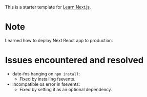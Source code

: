 This is a starter template for [Learn Next.js](https://nextjs.org/learn).

# Note
Learned how to deploy Next React app to production.

# Issues encountered and resolved
* date-fns hanging on `npm install`:
  * Fixed by installing fsevents.
* Incompatible os error in fsevents:
  * Fixed by setting it as an optional dependency.